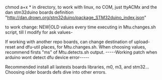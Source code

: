 chmod a+x * 
in directory,
to work with linux, no COM, just ttyACMx
and the dan stm32duino boards definition "http://dan.drown.org/stm32duino/package_STM32duino_index.json"

to work change:
NEW|OLD values every time executing in Mtu.changes.sh script, till I modify for ask values-

If working with another repo boards, can change destination of upload-reset and dfu-util places, for Mtu.changes.sh.
When choosing values, recommend firsts "ms" of Mtu.detects.sh output.
-----Working patch when arduino wont detect dfu device error-----


Recommended install all lastests boards libraries, m0, m3, and stm32... Choosing older boards defs dive into other errors.
